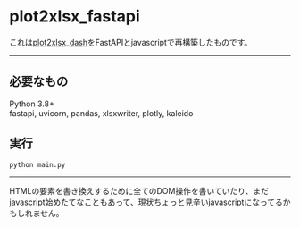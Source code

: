 # plot2xlsx_fastapi
これは[plot2xlsx_dash](https://github.com/zbwtk/plot2xlsx_dash)をFastAPIとjavascriptで再構築したものです。
***

## 必要なもの
Python 3.8+  
fastapi, uvicorn, pandas, xlsxwriter, plotly, kaleido

## 実行
```
python main.py
```

***

HTMLの要素を書き換えするために全てのDOM操作を書いていたり、まだjavascript始めたてなこともあって、現状ちょっと見辛いjavascriptになってるかもしれません。

